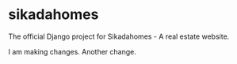 # sikadahomes
The official Django project for Sikadahomes - A real estate website.


I am making changes.
Another change.

